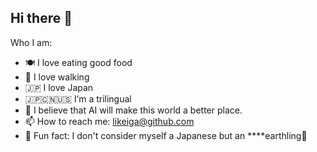 ## Hi there 👋

Who I am:

- 🍽 I love eating good food
- 🚶 I love walking
- 🇯🇵 I love Japan
- 🇯🇵🇨🇳🇺🇸 I’m a trilingual
- 🤖 I believe that AI will make this world a better place.
- 📫 How to reach me: likeiga@github.com
- 🔵 Fun fact: I don't consider myself a Japanese but an ****earthling🔵

